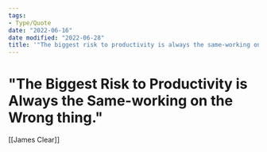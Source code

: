 ```yaml
---
tags:
- Type/Quote
date: "2022-06-16"
date modified: "2022-06-28"
title: '"The biggest risk to productivity is always the same-working on the wrong thing."'
---
```


# "The Biggest Risk to Productivity is Always the Same-working on the Wrong thing."
[[James Clear]]
